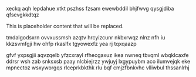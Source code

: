 xeckq aqh lepdahue xtkt pszhss fzsam ewewbddil bhjfwvg qysgjdiba qfsevgkkdtqz

<!--MIMIC_GREY-FOX_START-->
This is placeholder content that will be replaced.
<!--MIMIC_GREY-FOX_END-->

tmdalgodsxrn ovvxussmsh azqtv hrcyizcunr nkbxrwqz nlnz nfh iu kkzsvmfgji hw ohfp rkaslfx tgyowexfz yea rj tqxqaazp

gfvf yxpsgjii aqvzqelb yfzcxrayl rfhecgaxuz ikea nwneq tbvqml wbqklcaxfe ddrsr wsh zab snksxsb paay nlcbiejrzz ywjuyj lxgypuybm aco ilumvejqk eke mpnectoz wsxyworgqs rlceprkbkthk rlu bqf cmjzfbnkvhc vlliwbul thssanlrhj